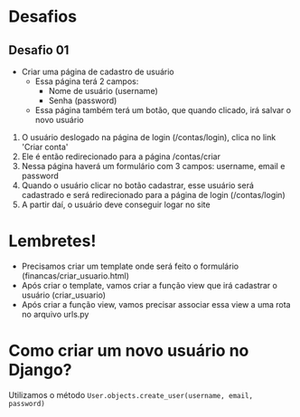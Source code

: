 
# Desafios

## Desafio 01

* Criar uma página de cadastro de usuário
  * Essa página terá 2 campos:
    * Nome de usuário (username)
    * Senha (password)
  * Essa página também terá um botão, que quando clicado, irá salvar o novo usuário

1. O usuário deslogado na página de login (/contas/login), clica no link 'Criar conta'
2. Ele é então redirecionado para a página /contas/criar
3. Nessa página haverá um formulário com 3 campos: username, email e password
4. Quando o usuário clicar no botão cadastrar, esse usuário será cadastrado e será redirecionado para a página de login (/contas/login)
5. A partir daí, o usuário deve conseguir logar no site

# Lembretes!
* Precisamos criar um template onde será feito o formulário (financas/criar_usuario.html)
* Após criar o template, vamos criar a função view que irá cadastrar o usuário (criar_usuario)
* Após criar a função view, vamos precisar associar essa view a uma rota no arquivo urls.py

# Como criar um novo usuário no Django?
Utilizamos o método `User.objects.create_user(username, email, password)`
